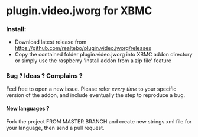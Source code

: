 plugin.video.jworg for XBMC
===========================

### Install: 

* Download latest release from https://github.com/realtebo/plugin.video.jworg/releases
* Copy the contained folder plugin.video.jworg into XBMC addon directory or simply use the raspberry 'install addon from a zip file' feature

### Bug ? Ideas ? Complains ?

Feel free to open a new issue. Please refer *every time* to your specific version of the addon, and include eventually the step to reproduce a bug.

#### New languages ?

Fork the project FROM MASTER BRANCH and create new strings.xml file for your language, then send a pull request. 
